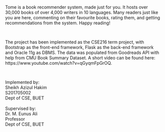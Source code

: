 <p>Tome is a book recommender system, made just for you. It hosts over 30,000 books of over 4,000 writers in 10 languages. Many readers just like you are here, commenting on their favourite books, rating them, and getting recommendations from the system. Happy reading!</p><br> 

<p>The project has been implemented as the CSE216 term project, with Bootstrap as the front-end framework, Flask as the back-end framework and Oracle 11g as DBMS. The data was populated from Goodreads API with help from CMU Book Summary Dataset. A short video can be found here: https://www.youtube.com/watch?v=qGyqmFpGrOQ. </p><br> 

Implemented by:<br> 
Sheikh Azizul Hakim<br>S201705002 <br> Dept of CSE, BUET<br> 
<br> 
Supervised by:<br> Dr. M. Eunus Ali <br> Professor <br> Dept of CSE, BUET<br> 
